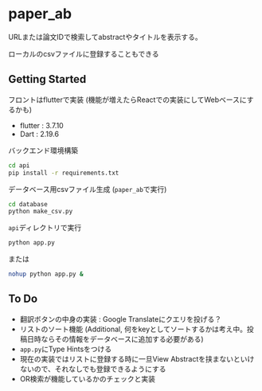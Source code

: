 # paper_ab

URLまたは論文IDで検索してabstractやタイトルを表示する。

ローカルのcsvファイルに登録することもできる

## Getting Started
フロントはflutterで実装 (機能が増えたらReactでの実装にしてWebベースにするかも)
- flutter : 3.7.10
- Dart : 2.19.6

バックエンド環境構築
```bash
cd api
pip install -r requirements.txt
```
データベース用csvファイル生成 (`paper_ab`で実行)
```bash
cd database
python make_csv.py
```
`api`ディレクトリで実行
```bash
python app.py
```
または
```bash
nohup python app.py &
```

## To Do
- 翻訳ボタンの中身の実装 : Google Translateにクエリを投げる？
- リストのソート機能 (Additional, 何をkeyとしてソートするかは考え中。投稿日時ならその情報をデータベースに追加する必要がある)
- `app.py`にType Hintsをつける
- 現在の実装ではリストに登録する時に一旦View Abstractを挟まないといけないので、それなしでも登録できるようにする
- OR検索が機能しているかのチェックと実装